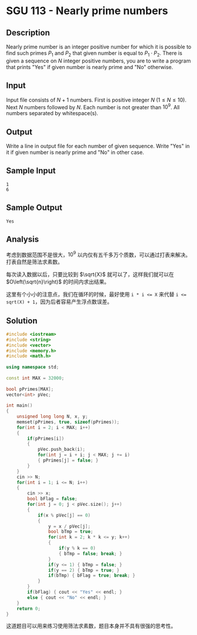 # SGU 113 - Nearly prime numbers


## Description

Nearly prime number is an integer positive number for which it is possible to find such primes $P_1$ and $P_2$ that given number is equal to $P_1\cdot P_2$. There is given a sequence on $N$ integer positive numbers, you are to write a program that prints "Yes" if given number is nearly prime and "No" otherwise.

## Input

Input file consists of $N + 1$ numbers. First is positive integer $N$ ($1\leq N\leq 10$). Next $N$ numbers followed by $N$. Each number is not greater than $10^9$. All numbers separated by whitespace(s).

## Output

Write a line in output file for each number of given sequence. Write "Yes" in it if given number is nearly prime and "No" in other case.

## Sample Input

```
1
6
```

## Sample Output

```
Yes
```

## Analysis

考虑到数据范围不是很大，$10^9$ 以内仅有五千多万个质数，可以通过打表来解决。打表自然是筛法求素数。

每次读入数据以后，只要比较到 $\sqrt{X}$ 就可以了，这样我们就可以在 $O\left(\sqrt{n}\right)$ 的时间内求出结果。

这里有个小小的注意点，我们在循环的时候，最好使用 `i * i <= X` 来代替 `i <= sqrt(X) + 1`，因为后者容易产生浮点数误差。

## Solution

```cpp
#include <iostream>
#include <string>
#include <vector>
#include <memory.h>
#include <math.h>
 
using namespace std;
 
const int MAX = 32000;
 
bool pPrimes[MAX];
vector<int> pVec;
 
int main()
{
    unsigned long long N, x, y;
    memset(pPrimes, true, sizeof(pPrimes));
    for(int i = 2; i < MAX; i++)
    {
        if(pPrimes[i])
        {
            pVec.push_back(i);
            for(int j = i + i; j < MAX; j += i)
            { pPrimes[j] = false; }
        }
    }
    cin >> N;
    for(int i = 1; i <= N; i++)
    {
        cin >> x;
        bool bFlag = false;
        for(int j = 0; j < pVec.size(); j++)
        {
            if(x % pVec[j] == 0)
            {
                y = x / pVec[j];
                bool bTmp = true;
                for(int k = 2; k * k <= y; k++)
                {
                    if(y % k == 0)
                    { bTmp = false; break; }
                }
                if(y <= 1) { bTmp = false; }
                if(y == 2) { bTmp = true; }
                if(bTmp) { bFlag = true; break; }
            }
        }
        if(bFlag) { cout << "Yes" << endl; }
        else { cout << "No" << endl; }
    }
    return 0;
}
```

这道题目可以用来练习使用筛法求素数，题目本身并不具有很强的思考性。
